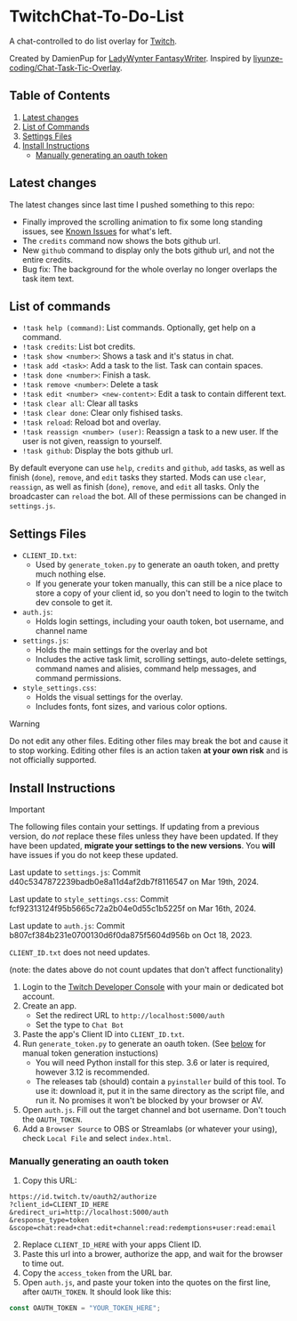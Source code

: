 # TwitchChat-To-Do-List

A chat-controlled to do list overlay for [Twitch](https://www.twitch.tv/).

Created by DamienPup for [LadyWynter FantasyWriter](https://www.twitch.tv/ladywynter_fantasywriter).
Inspired by [liyunze-coding/Chat-Task-Tic-Overlay](https://github.com/liyunze-coding/Chat-Task-Tic-Overlay).

## Table of Contents

1. [Latest changes](#latest-changes)
2. [List of Commands](#list-of-commands)
3. [Settings Files](#settings-files)
4. [Install Instructions](#install-instructions)
    - [Manually generating an oauth token](#manually-generating-an-oauth-token)

## Latest changes

The latest changes since last time I pushed something to this repo:
- Finally improved the scrolling animation to fix some long standing issues, see [Known Issues](#known-issues) for what's left.
- The `credits` command now shows the bots github url.
- New `github` command to display only the bots github url, and not the entire credits.
- Bug fix: The background for the whole overlay no longer overlaps the task item text.

## List of commands

- `!task help (command)`: List commands. Optionally, get help on a command.
- `!task credits`: List bot credits.
- `!task show <number>`: Shows a task and it's status in chat.
- `!task add <task>`: Add a task to the list. Task can contain spaces.
- `!task done <number>`: Finish a task.
- `!task remove <number>`: Delete a task
- `!task edit <number> <new-content>`: Edit a task to contain different text.
- `!task clear all`: Clear all tasks
- `!task clear done`: Clear only fishised tasks.
- `!task reload`: Reload bot and overlay.
- `!task reassign <number> (user)`: Reassign a task to a new user. If the user is not given, reassign to yourself.
- `!task github`: Display the bots github url.

By default everyone can use `help`,  `credits` and `github`, `add` tasks, as well as finish (`done`), `remove`, and `edit` tasks they started. Mods can use `clear`, `reassign`, as well as finish (`done`), `remove`, and `edit` all tasks. Only the broadcaster can `reload` the bot. All of these permissions can be changed in `settings.js`.

## Settings Files

- `CLIENT_ID.txt`: 
  - Used by `generate_token.py` to generate an oauth token, and pretty much nothing else. 
  - If you generate your token manually, this can still be a nice place to store a copy of your client id, so you don't need to login to the twitch dev console to get it.
- `auth.js`:
  - Holds login settings, including your oauth token, bot username, and channel name
- `settings.js`:
  - Holds the main settings for the overlay and bot
  - Includes the active task limit, scrolling settings, auto-delete settings, command names and alisies, command help messages, and command permissions.
- `style_settings.css`:
  - Holds the visual settings for the overlay.
  - Includes fonts, font sizes, and various color options.

> [!WARNING]
> Do not edit any other files. Editing other files may break the bot and cause it to stop working. Editing other files is an action taken **at your own risk** and is not officially supported.

## Install Instructions

> [!IMPORTANT]
> The following files contain your settings. If updating from a previous version, do *not* replace these files unless they have been updated. If they have been updated, **migrate your settings to the new versions**.
> You **will** have issues if you do not keep these updated.
>
> Last update to `settings.js`: Commit d40c5347872239badb0e8a11d4af2db7f8116547 on Mar 19th, 2024.
>
> Last update to `style_settings.css`: Commit fcf92313124f95b5665c72a2b04e0d55c1b5225f on Mar 16th, 2024.
>
> Last update to `auth.js`: Commit b807cf384b231e0700130d6f0da875f5604d956b on Oct 18, 2023.
>
> `CLIENT_ID.txt` does not need updates.
>
> (note: the dates above do not count updates that don't affect functionality)

1. Login to the [Twitch Developer Console](https://dev.twitch.tv/console/apps) with your main or dedicated bot account.
2. Create an app.
   - Set the redirect URL to `http://localhost:5000/auth`
   - Set the type to `Chat Bot`
3. Paste the app's Client ID into `CLIENT_ID.txt`.
4. Run `generate_token.py` to generate an oauth token. (See [below](#manually-generating-an-oauth-token) for manual token generation instuctions)
   <!-- TODO: Confirm minimum version requirement -->
   - You will need Python install for this step. 3.6 or later is required, however 3.12 is recommended.
   - The releases tab (should) contain a `pyinstaller` build of this tool. To use it: download it, put it in the same directory as the script file, and run it. No promises it won't be blocked by your browser or AV.
5. Open `auth.js`. Fill out the target channel and bot username. Don't touch the `OAUTH_TOKEN`.
6. Add a `Browser Source` to OBS or Streamlabs (or whatever your using), check `Local File` and select `index.html`.

### Manually generating an oauth token

1. Copy this URL:
```
https://id.twitch.tv/oauth2/authorize
?client_id=CLIENT_ID_HERE
&redirect_uri=http://localhost:5000/auth
&response_type=token
&scope=chat:read+chat:edit+channel:read:redemptions+user:read:email
```
2. Replace `CLIENT_ID_HERE` with your apps Client ID.
3. Paste this url into a brower, authorize the app, and wait for the browser to time out.
4. Copy the `access_token` from the URL bar.
5. Open `auth.js`, and paste your token into the quotes on the first line, after `OAUTH_TOKEN`. It should look like this:
```js
const OAUTH_TOKEN = "YOUR_TOKEN_HERE";
```